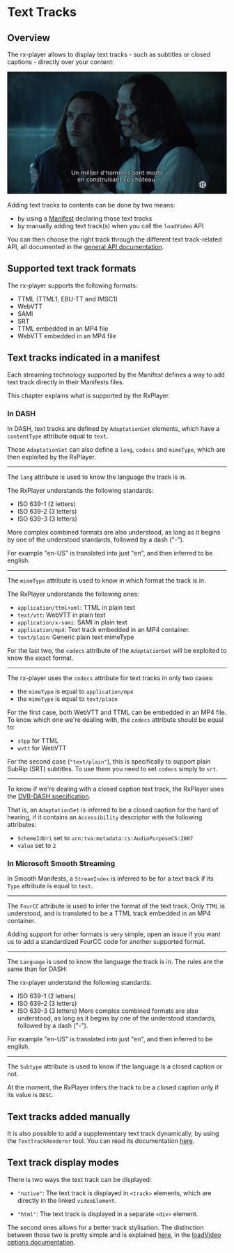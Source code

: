 # Text Tracks

## Overview

The rx-player allows to display text tracks - such as subtitles or closed
captions - directly over your content:

![Example of a textrack on a content](../../static/img/text_track_example.png)

Adding text tracks to contents can be done by two means:

- by using a [Manifest](../glossary.md#manifest) declaring those text tracks
- by manually adding text track(s) when you call the `loadVideo` API

You can then choose the right track through the different text track-related
API, all documented in the [general API documentation](../api/Creating_a_Player.md).

## Supported text track formats

The rx-player supports the following formats:

- TTML (TTML1, EBU-TT and IMSC1)
- WebVTT
- SAMI
- SRT
- TTML embedded in an MP4 file
- WebVTT embedded in an MP4 file

## Text tracks indicated in a manifest

Each streaming technology supported by the Manifest defines a way to add text
track directly in their Manifests files.

This chapter explains what is supported by the RxPlayer.

### In DASH

In DASH, text tracks are defined by `AdaptationSet` elements, which have a
`contentType` attribute equal to `text`.

Those `AdaptationSet` can also define a `lang`, `codecs` and `mimeType`,
which are then exploited by the RxPlayer.

---

The `lang` attribute is used to know the language the track is in.

The RxPlayer understands the following standards:

- ISO 639-1 (2 letters)
- ISO 639-2 (3 letters)
- ISO 639-3 (3 letters)

More complex combined formats are also understood, as long as it begins by one
of the understood standards, followed by a dash ("-").

For example "en-US" is translated into just "en", and then inferred to be
english.

---

The `mimeType` attribute is used to know in which format the track is in.

The RxPlayer understands the following ones:

- `application/ttml+xml`: TTML in plain text
- `text/vtt`: WebVTT in plain text
- `application/x-sami`: SAMI in plain text
- `application/mp4`: Text track embedded in an MP4 container.
- `text/plain`: Generic plain text mimeType

For the last two, the `codecs` attribute of the `AdaptationSet` will be
exploited to know the exact format.

---

The rx-player uses the `codecs` attribute for text tracks in only two cases:

- the `mimeType` is equal to `application/mp4`
- the `mimeType` is equal to `text/plain`

For the first case, both WebVTT and TTML can be embedded in an MP4 file. To know
which one we're dealing with, the `codecs` attribute should be equal to:

- `stpp` for TTML
- `wvtt` for WebVTT

For the second case (`"text/plain"`), this is specifically to support plain
SubRip (SRT) subtitles. To use them you need to set `codecs` simply to
`srt`.

---

To know if we're dealing with a closed caption text track, the RxPlayer uses the
[DVB-DASH specification](https://www.dvb.org/resources/public/standards/a168_dvb-dash.pdf).

That is, an `AdaptationSet` is inferred to be a closed caption for the hard of
hearing, if it contains an `Accessibility` descriptor with the following
attributes:

- `SchemeIdUri` set to `urn:tva:metadata:cs:AudioPurposeCS:2007`
- `value` set to `2`

### In Microsoft Smooth Streaming

In Smooth Manifests, a `StreamIndex` is inferred to be for a text track if its
`Type` attribute is equal to `text`.

---

The `FourCC` attribute is used to infer the format of the text track. Only
`TTML` is understood, and is translated to be a TTML track embedded in an MP4
container.

Adding support for other formats is very simple, open an issue if you want us to
add a standardized FourCC code for another supported format.

---

The `Language` is used to know the language the track is in. The rules are the
same than for DASH:

The rx-player understand the following standards:

- ISO 639-1 (2 letters)
- ISO 639-2 (3 letters)
- ISO 639-3 (3 letters)
  More complex combined formats are also understood, as long as it begins by one
  of the understood standards, followed by a dash ("-").

For example "en-US" is translated into just "en", and then inferred to be
english.

---

The `Subtype` attribute is used to know if the language is a closed caption or
not.

At the moment, the RxPlayer infers the track to be a closed caption only if its
value is `DESC`.

## Text tracks added manually

It is also possible to add a supplementary text track dynamically, by using the
`TextTrackRenderer` tool. You can read its documentation
[here](../api/Tools/TextTrackRenderer.md).

## Text track display modes

There is two ways the text track can be displayed:

- `"native"`: The text track is displayed in `<track>` elements, which are
  directly in the linked `videoElement`.

- `"html"`: The text track is displayed in a separate `<div>` element.

The second ones allows for a better track stylisation. The distinction between
those two is pretty simple and is explained
[here](../api/Basic_Methods/loadVideo.md#texttrackmode), in the [loadVideo options
documentation](../api/Basic_Methods/loadVideo.md).
